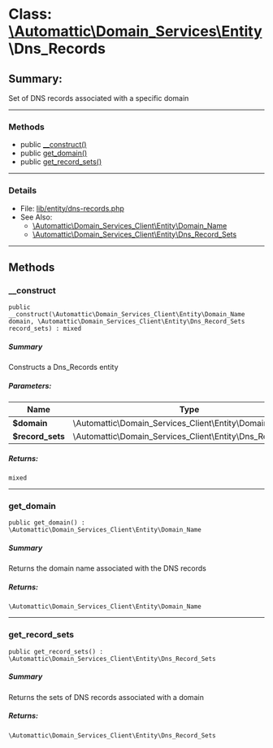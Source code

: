 # Class: [\Automattic](../namespaces/automattic.md)[\Domain_Services](../namespaces/automattic-domain-services.md)[\Entity](../namespaces/automattic-domain-services-entity.md)\Dns_Records

## Summary:

Set of DNS records associated with a specific domain


---

### Methods

* public [__construct()](#method___construct)
* public [get_domain()](#method_get_domain)
* public [get_record_sets()](#method_get_record_sets)

---

### Details

* File: [lib/entity/dns-records.php](../../lib/entity/dns-records.php)
* See Also:
  * [\Automattic\Domain_Services_Client\Entity\Domain_Name](../classes/Automattic-Domain-Services-Entity-Domain-Name.md)
  * [\Automattic\Domain_Services_Client\Entity\Dns_Record_Sets](../classes/Automattic-Domain-Services-Entity-Dns-Record-Sets.md)

---

## Methods

<a id="method___construct"></a>
### __construct

```
public __construct(\Automattic\Domain_Services_Client\Entity\Domain_Name  domain, \Automattic\Domain_Services_Client\Entity\Dns_Record_Sets  record_sets) : mixed
```

##### Summary

Constructs a Dns_Records entity

##### Parameters:

| Name | Type | Default |
|------|------|---------|
| **$domain** | \Automattic\Domain_Services_Client\Entity\Domain_Name |  |
| **$record_sets** | \Automattic\Domain_Services_Client\Entity\Dns_Record_Sets |  |

##### Returns:

```
mixed
```

---

<a id="method_get_domain"></a>
### get_domain

```
public get_domain() : \Automattic\Domain_Services_Client\Entity\Domain_Name
```

##### Summary

Returns the domain name associated with the DNS records

##### Returns:

```
\Automattic\Domain_Services_Client\Entity\Domain_Name
```

---

<a id="method_get_record_sets"></a>
### get_record_sets

```
public get_record_sets() : \Automattic\Domain_Services_Client\Entity\Dns_Record_Sets
```

##### Summary

Returns the sets of DNS records associated with a domain

##### Returns:

```
\Automattic\Domain_Services_Client\Entity\Dns_Record_Sets
```
